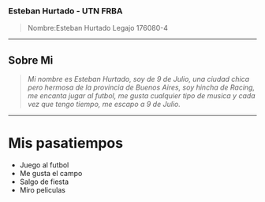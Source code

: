 ### Esteban Hurtado - UTN FRBA 

>Nombre:Esteban Hurtado 
>Legajo 176080-4

---
Sobre Mi
---
>*Mi nombre es Esteban Hurtado, soy de 9 de Julio, una ciudad chica pero hermosa de la provincia de Buenos Aires, soy hincha de Racing, me encanta jugar al futbol, 
me gusta cualquier tipo de musica y cada vez que tengo tiempo, me escapo a 9 de Julio.*
---

# Mis pasatiempos

- Juego al futbol
- Me gusta el campo
- Salgo de fiesta
- Miro peliculas
